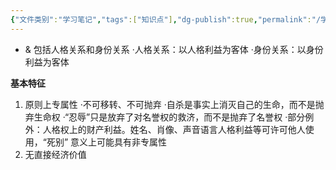```yaml
---
{"文件类别":"学习笔记","tags":["知识点"],"dg-publish":true,"permalink":"/学习笔记/知识点cheese/人身关系/","dgPassFrontmatter":true}
---
```


- & 包括人格关系和身份关系
·人格关系：以人格利益为客体
·身份关系：以身份利益为客体

**基本特征**
1. 原则上专属性
·不可移转、不可抛弃
·自杀是事实上消灭自己的生命，而不是抛弃生命权
·“忍辱”只是放弃了对名誉权的救济，而不是抛弃了名誉权
·部分例外：人格权上的财产利益。姓名、肖像、声音语言人格利益等可许可他人使用，“死别” 意义上可能具有非专属性
2. 无直接经济价值
